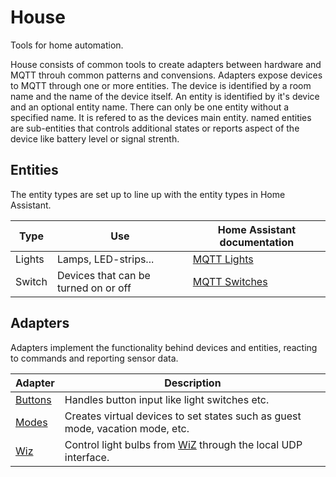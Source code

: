 # House
Tools for home automation.

House consists of common tools to create adapters between hardware and MQTT throuh common patterns and convensions. Adapters expose devices to MQTT through one or more entities. The device is identified by a room name and the name of the device itself. An entity is identified by it's device and an optional entity name. There can only be one entity without a specified name. It is refered to as the devices main entity. named entities are sub-entities that controls additional states or reports aspect of the device like battery level or signal strenth.

## Entities
The entity types are set up to line up with the entity types in Home Assistant. 

| Type   | Use                                  | Home Assistant documentation                                             |
|--------|--------------------------------------|--------------------------------------------------------------------------|
| Lights | Lamps, LED-strips...                 | [MQTT Lights](https://www.home-assistant.io/integrations/light.mqtt/)    |
| Switch | Devices that can be turned on or off | [MQTT Switches](https://www.home-assistant.io/integrations/switch.mqtt/) |


## Adapters
Adapters implement the functionality behind devices and entities, reacting to commands and reporting sensor data.

| Adapter                                      | Description                                                                                         |
|----------------------------------------------|-----------------------------------------------------------------------------------------------------|
| [Buttons](./house-adapters/buttons-adapter/) | Handles button input like light switches etc.                                                       |
| [Modes](./house-adapters/modes-adapter/)     | Creates virtual devices to set states such as guest mode, vacation mode, etc.                       |
| [Wiz](./house-adapters/wizlight-adapter/)    | Control light bulbs from [WiZ](https://www.wizconnected.com/en-gb) through the local UDP interface. |

